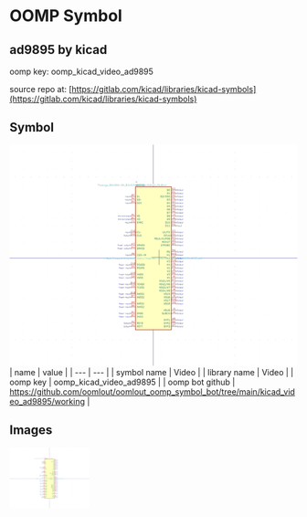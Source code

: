 # OOMP Symbol  
## ad9895  by kicad  
  
oomp key: oomp_kicad_video_ad9895  
  
source repo at: [https://gitlab.com/kicad/libraries/kicad-symbols](https://gitlab.com/kicad/libraries/kicad-symbols)  
## Symbol  
  
[![working.png](working_600.png)](working.png)  
| name | value | 
| --- | --- | 
| symbol name | Video | 
| library name | Video | 
| oomp key | oomp_kicad_video_ad9895 | 
| oomp bot github | https://github.com/oomlout/oomlout_oomp_symbol_bot/tree/main/kicad_video_ad9895/working | 
## Images  
  
[![working.png](working_140.png)](working.png)  
